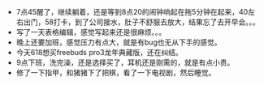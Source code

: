 + 7点45醒了，继续躺着，还是等到8点20的闹钟响起在拖5分钟在起来，40左右出门，58打卡，到了公司接水，肚子不舒服去放大，结果忘了去开早会。。。
+ 写了一天表格编辑，感觉写起来还是很麻烦。。。
+ 晚上还要加班，感觉压力有点大，就是有bug也无从下手的感觉。
+ 今天618想买freebuds pro3龙年典藏版，还在纠结。
+ 9点下班，洗完澡，还是选择买了，耳机还是刚需的，就是有点小贵。
+ 修了一下指甲，和猪猪下了把棋，看了一下电视剧，然后睡觉。

